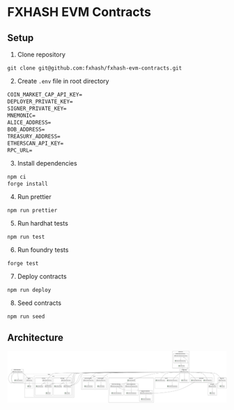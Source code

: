 # FXHASH EVM Contracts

## Setup

1. Clone repository

```
git clone git@github.com:fxhash/fxhash-evm-contracts.git
```

2. Create `.env` file in root directory

```
COIN_MARKET_CAP_API_KEY=
DEPLOYER_PRIVATE_KEY=
SIGNER_PRIVATE_KEY=
MNEMONIC=
ALICE_ADDRESS=
BOB_ADDRESS=
TREASURY_ADDRESS=
ETHERSCAN_API_KEY=
RPC_URL=
```

3. Install dependencies

```
npm ci
forge install
```

4. Run prettier

```
npm run prettier
```

5. Run hardhat tests

```
npm run test
```

6. Run foundry tests

```
forge test
```

7. Deploy contracts

```
npm run deploy
```

8. Seed contracts
```
npm run seed
```

## Architecture

<img src="images/architecture.svg">
